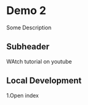 # Demo 2

Some Description

## Subheader

WAtch tutorial on youtube

## Local Development

1.Open index

